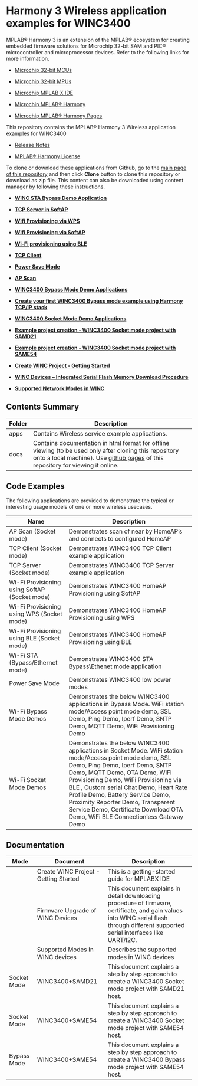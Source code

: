 # Harmony 3 Wireless application examples for WINC3400

MPLAB® Harmony 3 is an extension of the MPLAB® ecosystem for creating embedded firmware solutions for Microchip 32-bit SAM and PIC® microcontroller and microprocessor devices. Refer to the following links for more information.

-   [Microchip 32-bit MCUs](https://www.microchip.com/design-centers/32-bit)

-   [Microchip 32-bit MPUs](https://www.microchip.com/design-centers/32-bit-mpus)

-   [Microchip MPLAB X IDE](https://www.microchip.com/mplab/mplab-x-ide)

-   [Microchip MPLAB® Harmony](https://www.microchip.com/mplab/mplab-harmony)

-   [Microchip MPLAB® Harmony Pages](https://microchip-mplab-harmony.github.io/)


This repository contains the MPLAB® Harmony 3 Wireless application examples for WINC3400

-   [Release Notes](GUID-F08B6414-2101-4047-8526-7B5F184D6CA3.md)

-   [MPLAB® Harmony License](GUID-DA26AD7F-FC85-489B-A825-B749388C1794.md)


To clone or download these applications from Github, go to the [main page of this repository](https://github.com/Microchip-MPLAB-Harmony/wireless_apps_winc3400) and then click **Clone** button to clone this repository or download as zip file. This content can also be downloaded using content manager by following these [instructions](https://github.com/Microchip-MPLAB-Harmony/contentmanager/wiki).

-   **[WINC STA Bypass Demo Application](GUID-45593756-3CB7-40EC-87BF-6F5D5C3A6DE5.md)**  

-   **[TCP Server in SoftAP](GUID-3A04868E-EBB9-4C24-B572-455157B3ECD4.md)**  

-   **[Wifi Provisioning via WPS](GUID-A912FC9F-E87D-458A-940F-279BE3C56FA2.md)**  

-   **[Wifi Provisioning via SoftAP](GUID-CC5CDD03-6D8F-480E-B3AC-C1DA4A45EA7A.md)**  

-   **[Wi-Fi provisioning using BLE](GUID-213DA604-1749-4752-B6F7-73600BA8F232.md)**  

-   **[TCP Client](GUID-ED639BEA-5958-4DEA-BA72-C736505A37B0.md)**  

-   **[Power Save Mode](GUID-9E164756-9279-46E1-96D7-1D4F9F460F78.md)**  

-   **[AP Scan](GUID-78192F7A-E548-4CA5-9BED-84ED998280A2.md)**  

-   **[WINC3400 Bypass Mode Demo Applications](GUID-E5D04EAD-51D1-4D47-8ADB-9AD8BB1A700C.md)**  

-   **[Create your first WINC3400 Bypass mode example using Harmony TCP/IP stack](GUID-4ABAE224-6F7D-47D1-ACBE-5DE2FD598301.md)**  

-   **[WINC3400 Socket Mode Demo Applications](GUID-0F3F81B8-4EC2-400B-BA38-648D7FD12A61.md)**  

-   **[Example project creation - WINC3400 Socket mode project with SAMD21](GUID-D13DB96E-629F-4533-A72D-FA069843DEE9.md)**  

-   **[Example project creation - WINC3400 Socket mode project with SAME54](GUID-0CD99E9B-6954-42F9-8CA8-5E92D55DAEB8.md)**  

-   **[Create WINC Project - Getting Started](GUID-862E7BA5-9BC0-413B-8702-BE39DD70C671.md)**  

-   **[WINC Devices – Integrated Serial Flash Memory Download Procedure](GUID-98974C20-3195-4C76-84CF-C5DD8C246505.md)**  

-   **[Supported Network Modes in WINC](GUID-E20D971E-D45E-41BE-8598-2DFA10C5FF8A.md)**  


## Contents Summary

|Folder|Description|
|------|-----------|
|apps|Contains Wireless service example applications.|
|docs|Contains documentation in html format for offline viewing \(to be used only after cloning this repository onto a local machine\). Use [github pages](https://microchip-mplab-harmony.github.io/wireless_apps_winc3400/) of this repository for viewing it online.|

## Code Examples

The following applications are provided to demonstrate the typical or interesting usage models of one or more wireless usecases.

|Name|Description|
|----|-----------|
|AP Scan \(Socket mode\)|Demonstrates scan of near by HomeAP’s and connects to configured HomeAP|
|TCP Client \(Socket mode\)|Demonstrates WINC3400 TCP Client example application|
|TCP Server \(Socket mode\)|Demonstrates WINC3400 TCP Server example application|
|Wi-Fi Provisioning using SoftAP \(Socket mode\)|Demonstrates WINC3400 HomeAP Provisioning using SoftAP|
|Wi-Fi Provisioning using WPS \(Socket mode\)|Demonstrates WINC3400 HomeAP Provisioning using WPS|
|Wi-Fi Provisioning using BLE \(Socket mode\)|Demonstrates WINC3400 HomeAP Provisioning using BLE|
|Wi-Fi STA \(Bypass/Ethernet mode\)|Demonstrates WINC3400 STA Bypass\\Ethenet mode application|
|Power Save Mode|Demonstrates WINC3400 low power modes|
|Wi-Fi Bypass Mode Demos|Demonstrates the below WINC3400 applications in Bypass Mode. WiFi station mode/Access point mode demo, SSL Demo, Ping Demo, Iperf Demo, SNTP Demo, MQTT Demo, WiFi Provisioning Demo|
|Wi-Fi Socket Mode Demos|Demonstrates the below WINC3400 applications in Socket Mode. WiFi station mode/Access point mode demo, SSL Demo, Ping Demo, Iperf Demo, SNTP Demo, MQTT Demo, OTA Demo, WiFi Provisioning Demo, WiFi Provisioning via BLE , Custom serial Chat Demo, Heart Rate Profile Demo, Battery Service Demo, Proximity Reporter Demo, Transparent Service Demo, Certificate Download OTA Demo, WiFi BLE Connectionless Gateway Demo|

## Documentation

|Mode|Document|Description|
|----|--------|-----------|
||Create WINC Project - Getting Started|This is a getting-started guide for MPLABX IDE|
||Firmware Upgrade of WINC Devices|This document explains in detail downloading procedure of firmware, certificate, and gain values into WINC serial flash through different supported serial interfaces like UART/I2C.|
||Supported Modes In WINC devices|Describes the supported modes in WINC devices|
|Socket Mode|WINC3400+SAMD21|This document explains a step by step approach to create a WINC3400 Socket mode project with SAMD21 host.|
|Socket Mode|WINC3400+SAME54|This document explains a step by step approach to create a WINC3400 Socket mode project with SAME54 host.|
|Bypass Mode|WINC3400+SAME54|This document explains a step by step approach to create a WINC3400 Bypass mode project with SAME54 host.|

